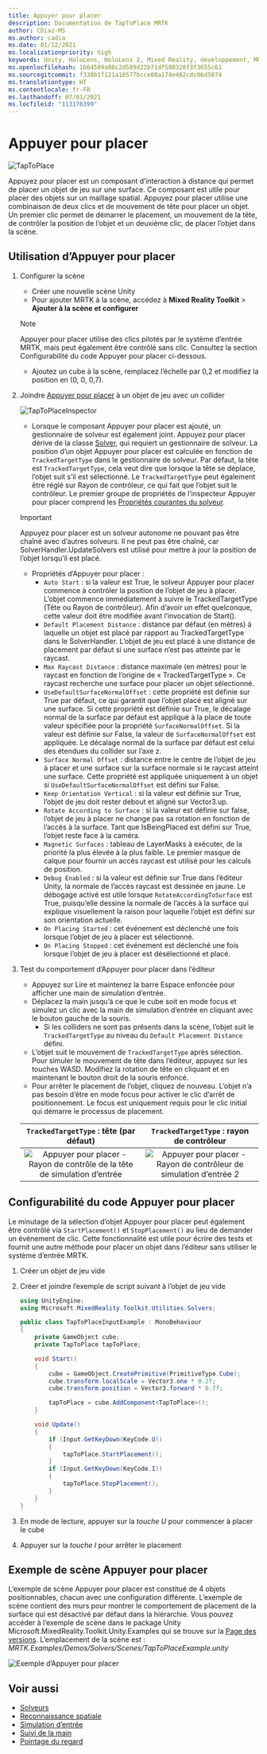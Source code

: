 ```yaml
---
title: Appuyer pour placer
description: Documentation de TapToPlace MRTK
author: CDiaz-MS
ms.author: cadia
ms.date: 01/12/2021
ms.localizationpriority: high
keywords: Unity, HoloLens, HoloLens 2, Mixed Reality, développement, MRTK, Appuyer pour placer,
ms.openlocfilehash: 1664509a08c2d589d22b71df580328f3f3655c61
ms.sourcegitcommit: f338b1f121a10577bcce08a174e462cdc86d5874
ms.translationtype: HT
ms.contentlocale: fr-FR
ms.lasthandoff: 07/01/2021
ms.locfileid: "113176399"
---
```

# <a name="tap-to-place"></a>Appuyer pour placer

![TapToPlace](../../images/solver/tap-to-place/TapToPlaceIntroGif.gif)

Appuyez pour placer est un composant d’interaction à distance qui permet de placer un objet de jeu sur une surface. Ce composant est utile pour placer des objets sur un maillage spatial. Appuyez pour placer utilise une combinaison de deux clics et de mouvement de tête pour placer un objet. Un premier clic permet de démarrer le placement, un mouvement de la tête, de contrôler la position de l’objet et un deuxième clic, de placer l’objet dans la scène.

## <a name="using-tap-to-place"></a>Utilisation d’Appuyer pour placer

1. Configurer la scène
    - Créer une nouvelle scène Unity
    - Pour ajouter MRTK à la scène, accédez à **Mixed Reality Toolkit** > **Ajouter à la scène et configurer**
    > [!NOTE]
    > Appuyer pour placer utilise des clics pilotés par le système d’entrée MRTK, mais peut également être contrôlé sans clic. Consultez la section Configurabilité du code Appuyer pour placer ci-dessous.
    - Ajoutez un cube à la scène, remplacez l’échelle par 0,2 et modifiez la position en (0, 0, 0,7).
1. Joindre [Appuyer pour placer](xref:Microsoft.MixedReality.Toolkit.Utilities.Solvers.TapToPlace) à un objet de jeu avec un collider

    ![TapToPlaceInspector](../../images/solver/tap-to-place/TapToPlaceInspector2.png)

    - Lorsque le composant Appuyer pour placer est ajouté, un gestionnaire de solveur est également joint. Appuyez pour placer dérive de la classe [Solver](solver.md), qui requiert un gestionnaire de solveur. La position d’un objet Appuyer pour placer est calculée en fonction de `TrackedTargetType` dans le gestionnaire de solveur. Par défaut, la tête est `TrackedTargetType`, cela veut dire que lorsque la tête se déplace, l’objet suit s’il est sélectionné.  Le `TrackedTargetType` peut également être réglé sur Rayon de contrôleur, ce qui fait que l’objet suit le contrôleur. Le premier groupe de propriétés de l’inspecteur Appuyer pour placer comprend les [Propriétés courantes du solveur](solver.md#common-solver-properties).  
    > [!IMPORTANT]
    > Appuyez pour placer est un solveur autonome ne pouvant pas être chaîné avec d’autres solveurs. Il ne peut pas être chaîné, car SolverHandler.UpdateSolvers est utilisé pour mettre à jour la position de l’objet lorsqu’il est placé.
    - Propriétés d’Appuyer pour placer :
        - `Auto Start` : si la valeur est True, le solveur Appuyer pour placer commence à contrôler la position de l’objet de jeu à placer. L’objet commence immédiatement à suivre le TrackedTargetType (Tête ou Rayon de contrôleur). Afin d’avoir un effet quelconque, cette valeur doit être modifiée avant l’invocation de Start().
        - `Default Placement Distance` : distance par défaut (en mètres) à laquelle un objet est placé par rapport au TrackedTargetType dans le SolverHandler. L’objet de jeu est placé à une distance de placement par défaut si une surface n’est pas atteinte par le raycast.
        - `Max Raycast Distance` : distance maximale (en mètres) pour le raycast en fonction de l’origine de « TrackedTargetType ». Ce raycast recherche une surface pour placer un objet sélectionné.
        - `UseDefaultSurfaceNormalOffset` : cette propriété est définie sur True par défaut, ce qui garantit que l’objet placé est aligné sur une surface. Si cette propriété est définie sur True, le décalage normal de la surface par défaut est appliqué à la place de toute valeur spécifiée pour la propriété `SurfaceNormalOffset`. Si la valeur est définie sur False, la valeur de `SurfaceNormalOffset` est appliquée. Le décalage normal de la surface par défaut est celui des étendues du collider sur l’axe z.
        - `Surface Normal Offset` : distance entre le centre de l’objet de jeu à placer et une surface sur la surface normale si le raycast atteint une surface. Cette propriété est appliquée uniquement à un objet si `UseDefaultSurfaceNormalOffset` est défini sur False.
        - `Keep Orientation Vertical` : si la valeur est définie sur True, l’objet de jeu doit rester debout et aligné sur Vector3.up.
        - `Rotate According to Surface` : si la valeur est définie sur false, l’objet de jeu à placer ne change pas sa rotation en fonction de l’accès à la surface.  Tant que IsBeingPlaced est défini sur True, l’objet reste face à la caméra.
        - `Magnetic Surfaces` : tableau de LayerMasks à exécuter, de la priorité la plus élevée à la plus faible. Le premier masque de calque pour fournir un accès raycast est utilisé pour les calculs de position.
        - `Debug Enabled` : si la valeur est définie sur True dans l’éditeur Unity, la normale de l’accès raycast est dessinée en jaune. Le débogage activé est utile lorsque `RotateAccordingToSurface` est True, puisqu’elle dessine la normale de l’accès à la surface qui explique visuellement la raison pour laquelle l’objet est défini sur son orientation actuelle.
        - `On Placing Started` : cet événement est déclenché une fois lorsque l’objet de jeu à placer est sélectionné.
        - `On Placing Stopped` : cet événement est déclenché une fois lorsque l’objet de jeu à placer est désélectionné et placé.

1. Test du comportement d’Appuyer pour placer dans l’éditeur
    - Appuyez sur Lire et maintenez la barre Espace enfoncée pour afficher une main de simulation d’entrée.
    - Déplacez la main jusqu’à ce que le cube soit en mode focus et simulez un clic avec la main de simulation d’entrée en cliquant avec le bouton gauche de la souris.
        - Si les colliders ne sont pas présents dans la scène, l’objet suit le `TrackedTargetType` au niveau du `Default Placement Distance` défini.
    - L’objet suit le mouvement de `TrackedTargetType` après sélection. Pour simuler le mouvement de tête dans l’éditeur, appuyez sur les touches WASD. Modifiez la rotation de tête en cliquant et en maintenant le bouton droit de la souris enfoncé.
    - Pour arrêter le placement de l’objet, cliquez de nouveau.  L’objet n’a pas besoin d’être en mode focus pour activer le clic d’arrêt de positionnement. Le focus est uniquement requis pour le clic initial qui démarre le processus de placement.

    `TrackedTargetType` : tête (par défaut) |  `TrackedTargetType` : rayon de contrôleur
    :-------------------------:|:-------------------------:
    ![Appuyer pour placer - Rayon de contrôle de la tête de simulation d’entrée](../../images/solver/tap-to-place/TapToPlaceInputSimulationHead.gif)  |  ![Appuyer pour placer - Rayon de contrôleur de simulation d’entrée 2](../../images/solver/tap-to-place/TapToPlaceInputSimulationControllerRay.gif)

## <a name="tap-to-place-code-configurability"></a>Configurabilité du code Appuyer pour placer

Le minutage de la sélection d’objet Appuyer pour placer peut également être contrôlé via `StartPlacement()` et `StopPlacement()` au lieu de demander un événement de clic. Cette fonctionnalité est utile pour écrire des tests et fournit une autre méthode pour placer un objet dans l’éditeur sans utiliser le système d’entrée MRTK.

1. Créer un objet de jeu vide
1. Créer et joindre l’exemple de script suivant à l’objet de jeu vide

    ```c#
    using UnityEngine;
    using Microsoft.MixedReality.Toolkit.Utilities.Solvers;

    public class TapToPlaceInputExample : MonoBehaviour
    {
        private GameObject cube;
        private TapToPlace tapToPlace;

        void Start()
        {
            cube = GameObject.CreatePrimitive(PrimitiveType.Cube);
            cube.transform.localScale = Vector3.one * 0.2f;
            cube.transform.position = Vector3.forward * 0.7f;

            tapToPlace = cube.AddComponent<TapToPlace>();
        }

        void Update()
        {
            if (Input.GetKeyDown(KeyCode.U))
            {
                tapToPlace.StartPlacement();
            }
            if (Input.GetKeyDown(KeyCode.I))
            {
                tapToPlace.StopPlacement();
            }
        }
    }
    ```

1. En mode de lecture, appuyer sur la *touche U* pour commencer à placer le cube
1. Appuyer sur la *touche I* pour arrêter le placement

## <a name="tap-to-place-example-scene"></a>Exemple de scène Appuyer pour placer

L’exemple de scène Appuyer pour placer est constitué de 4 objets positionnables, chacun avec une configuration différente. L’exemple de scène contient des murs pour montrer le comportement de placement de la surface qui est désactivé par défaut dans la hiérarchie. Vous pouvez accéder à l’exemple de scène dans le package Unity Microsoft.MixedReality.Toolkit.Unity.Examples qui se trouve sur la [Page des versions](https://github.com/Microsoft/MixedRealityToolkit-Unity/releases). L’emplacement de la scène est : *MRTK.Examples/Demos/Solvers/Scenes/TapToPlaceExample.unity*

![Exemple d’Appuyer pour placer](../../images/solver/tap-to-place/TapToPlaceExampleScene.gif)

## <a name="see-also"></a>Voir aussi

- [Solveurs](solver.md)
- [Reconnaissance spatiale](../../spatial-awareness/spatial-awareness-getting-started.md)
- [Simulation d’entrée](../../input-simulation/input-simulation-service.md)
- [Suivi de la main](../../input/hand-tracking.md)
- [Pointage du regard](../../input/gaze.md)
